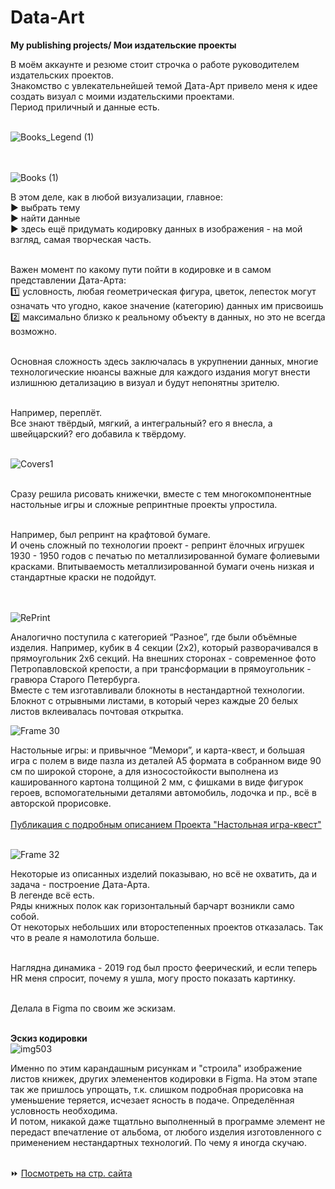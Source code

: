 # Data-Art
**My publishing projects/ Мои издательские проекты**

В моём аккаунте и резюме стоит строчка о работе руководителем издательских проектов.<br>
Знакомство с увлекательнейшей темой Дата-Арт привело меня к идее создать визуал с моими издательскими проектами. <br>
Период приличный и данные есть.<br><br>

![Books_Legend (1)](https://github.com/user-attachments/assets/751d44d0-810d-44b5-8c98-41317db2f955)

<br><br>
![Books (1)](https://github.com/user-attachments/assets/42307624-12d8-46b5-9a65-d3f267f9fd0c)


В этом деле, как в любой визуализации, главное:<br>
▶️ выбрать тему<br>
▶️ найти данные<br>
▶️ здесь ещё придумать кодировку данных в изображения - на мой взгляд, самая творческая часть.<br><br>

Важен момент по какому пути пойти в кодировке и в самом представлении Дата-Арта:<br>
1️⃣ условность, любая геометрическая фигура, цветок, лепесток могут означать что угодно, 
какое значение (категорию) данных им присвоишь<br>
2️⃣ максимально близко к реальному объекту в данных, но это не всегда возможно.<br><br>

Основная сложность здесь заключалась в укрупнении данных, многие технологические нюансы 
важные для каждого издания могут внести излишнюю детализацию в визуал и будут непонятны зрителю. <br><br>

Например, переплёт. <br>
Все знают твёрдый, мягкий, а интегральный? его я внесла, а швейцарский? его добавила к твёрдому. <br><br>

![Covers1](https://github.com/user-attachments/assets/af49ac32-1285-4328-957f-02ccdc8073a8)
<br><br>

Сразу решила рисовать книжечки, вместе с тем многокомпонентные настольные игры и сложные репринтные проекты упростила. <br><br>

Например, был репринт на крафтовой бумаге. <br>
И очень сложный по технологии проект - репринт ёлочных игрушек 1930 - 1950 годов  с печатью по металлизированной бумаге фолиевыми красками. Впитываемость металлизированной бумаги очень низкая и стандартные краски не подойдут.<br><br> 
<br>

![RePrint](https://github.com/user-attachments/assets/b4297da9-5b90-4c2b-b053-5bcf65522eb9)
<br>

Аналогично поступила с категорией “Разное”, где были объёмные изделия. Например, кубик в 4 секции (2х2), который разворачивался в прямоугольник 2х6 секций. На внешних сторонах - современное фото Петропавловской крепости, а при трансформации в прямоугольник - гравюра Старого Петербурга.<br>
Вместе с тем изготавливали блокноты в нестандартной технологии.<br>
Блокнот с отрывными листами, в который через каждые 20 белых листов вклеивалась почтовая открытка.
<br>

![Frame 30](https://github.com/user-attachments/assets/62a50485-4b7b-43d8-810f-b6cf89ed808c)
<br>

Настольные игры: и привычное “Мемори”, и карта-квест, и большая игра с полем в виде пазла из деталей А5 формата в собранном виде 90 см по широкой стороне, а для износостойкости выполнена из кашированного картона толщиной 2 мм, с фишками в виде фигурок героев, вспомогательными деталями автомобиль, лодочка и пр., всё в авторской прорисовке.<br>
<br> [Публикация с подробным описанием Проекта "Настольная игра-квест"](https://hhhhhhhhl.livejournal.com/329682.html?ysclid=m73fefxe6i107034960)<br><br>

![Frame 32](https://github.com/user-attachments/assets/e4f04c6f-10af-4f17-b525-22b41f6341fb)
<br>


Некоторые из описанных изделий показываю, но всё не охватить, да и задача - построение Дата-Арта.<br>
В легенде всё есть.<br>
Ряды книжных полок как горизонтальный барчарт возникли само собой.<br>
От некоторых небольших или второстепенных проектов отказалась. Так что в реале я намолотила больше.<br><br>

Наглядна динамика - 2019 год был просто феерический, и если теперь HR меня спросит, почему я ушла, могу просто показать картинку.<br><br>


Делала в Figma по своим же эскизам.<br><br>

**Эскиз кодировки**<br>
![img503](https://github.com/user-attachments/assets/4e925d6a-6ed9-4026-89e8-5458421c4082)
<br>



Именно по этим карандашным рисункам и "строила" изображение листов книжек, других элеменентов кодировки в Figma.
На этом этапе так же пришлось упрощать, т.к. слишком подробная прорисовка на уменьшение теряется, исчезает ясность в подаче.
Определённая условность необходима. <br>
И потом, никакой даже тщатльно выполненный в программе элемент не передаст впечатление от альбома, от любого изделия изготовленного с применением нестандартных технологий. По чему я иногда скучаю.
<br><br>

⏩ [Посмотреть на стр. сайта](https://elenatratsevskaya.github.io/Data-Art/)<br>





